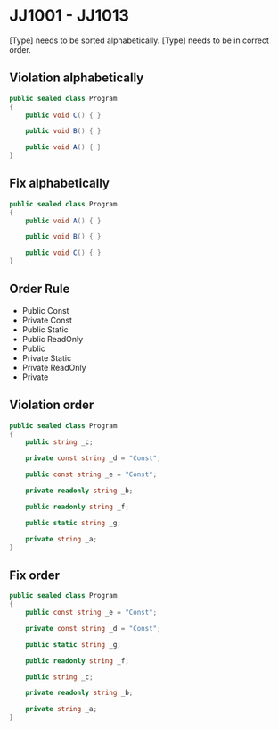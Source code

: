 # JJ1001 - JJ1013
[Type] needs to be sorted alphabetically.
[Type] needs to be in correct order.

## Violation alphabetically
```C#
public sealed class Program 
{ 
    public void C() { }

    public void B() { }

    public void A() { }
}
```

## Fix alphabetically
```C#
public sealed class Program 
{ 
    public void A() { }

    public void B() { }

    public void C() { }
}
```

## Order Rule
- Public Const
- Private Const
- Public Static
- Public ReadOnly
- Public
- Private Static
- Private ReadOnly
- Private

## Violation order
```C#
public sealed class Program 
{ 
    public string _c;

    private const string _d = "Const";

    public const string _e = "Const";

    private readonly string _b;

    public readonly string _f;

    public static string _g;

    private string _a;
}
```

## Fix order
```C#
public sealed class Program 
{ 
    public const string _e = "Const";

    private const string _d = "Const";

    public static string _g;

    public readonly string _f;

    public string _c;

    private readonly string _b;

    private string _a;
}
```